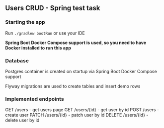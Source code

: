 ## Users CRUD - Spring test task

### Starting the app

Run `./gradlew bootRun` or use your IDE

**Spring Boot Docker Compose support is used, so you need to have Docker installed to run this app**

### Database

Postgres container is created on startup via Spring Boot Docker Compose support

Flyway migrations are used to create tables and insert demo rows

### Implemented endpoints

GET /users - get users page
GET /users/{id} - get user by id
POST /users - create user
PATCH /users/{id} - patch user by id
DELETE /users/{id} - delete user by id
